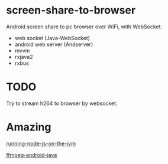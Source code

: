 # screen-share-to-browser
Android screen share to pc browser over WiFi, with WebSocket.
- web socket (Java-WebSocket)
- android web server (Andserver)
- mvvm
- rxjava2
- rxbus
# TODO
Try to stream h264 to browser by websocket.
# Amazing
[running-node-js-on-the-jvm](https://eclipsesource.com/blogs/2016/07/20/running-node-js-on-the-jvm/)

[ffmpeg-android-java](https://github.com/WritingMinds/ffmpeg-android-java)
